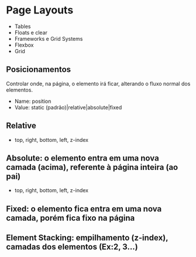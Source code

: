# Page Layouts
  - Tables
  - Floats e clear
  - Frameworks e Grid Systems
  - Flexbox
  - Grid

## Posicionamentos 

Controlar onde, na página, o elemento irá ficar,
alterando o fluxo normal dos elementos.

- Name: position
- Value: static (padrão)|relative|absolute|fixed

## Relative
- top, right, bottom, left, z-index

## Absolute: o elemento entra em uma nova camada (acima), referente à página inteira (ao pai)
- top, right, bottom, left, z-index

## Fixed: o elemento fica entra em uma nova camada, porém fica fixo na página

## Element Stacking: empilhamento (z-index), camadas dos elementos (Ex:2, 3...)